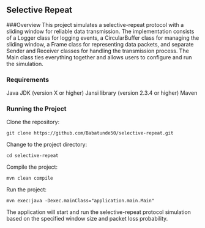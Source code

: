 ## Selective Repeat

###Overview
This project simulates a selective-repeat protocol with a sliding window for reliable data transmission. The implementation consists of a Logger class for logging events, a CircularBuffer class for managing the sliding window, a Frame class for representing data packets, and separate Sender and Receiver classes for handling the transmission process. The Main class ties everything together and allows users to configure and run the simulation.

### Requirements

Java JDK (version X or higher)
Jansi library (version 2.3.4 or higher)
Maven

### Running the Project

Clone the repository:

```
git clone https://github.com/Babatunde50/selective-repeat.git
```

Change to the project directory:

```
cd selective-repeat
```

Compile the project:

```
mvn clean compile
```

Run the project:

```
mvn exec:java -Dexec.mainClass="application.main.Main"
```

The application will start and run the selective-repeat protocol simulation based on the specified window size and packet loss probability.
